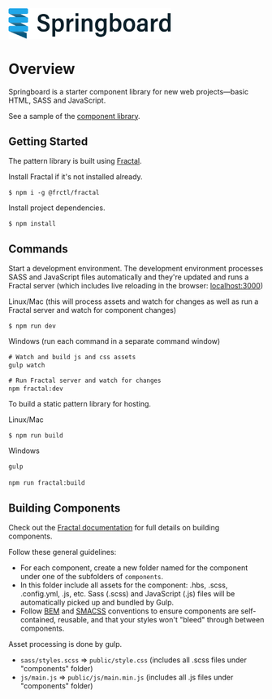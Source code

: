 
<img src="https://github.com/jpolete/springboard/blob/develop/public/images/logo-full@2x.png?raw=true" alt="Springboard Logo" width="320">

# Overview

Springboard is a starter component library for new web projects—basic HTML, SASS and JavaScript.

See a sample of the [component library](https://jpolete.github.io/springboard).

## Getting Started

The pattern library is built using [Fractal](https://github.com/frctl/fractal). 

Install Fractal if it's not installed already.

```
$ npm i -g @frctl/fractal
```

Install project dependencies.

```
$ npm install 
```

## Commands

Start a development environment. The development environment processes SASS and JavaScript files automatically and they're updated and runs a Fractal server (which includes live reloading in the browser: [localhost:3000](http://localhost:3000))

Linux/Mac (this will process assets and watch for changes as well as run a Fractal server and watch for component changes)

```
$ npm run dev
```

Windows (run each command in a separate command window)

```
# Watch and build js and css assets
gulp watch
```

```
# Run Fractal server and watch for changes
npm fractal:dev
```


To build a static pattern library for hosting.

Linux/Mac

```
$ npm run build
```

Windows

```
gulp

npm run fractal:build
```

## Building Components

Check out the [Fractal documentation](http://fractal.build/) for full details on building components.

Follow these general guidelines:

- For each component, create a new folder named for the component under one of the subfolders of `components`.
- In this folder include all assets for the component: .hbs, .scss, .config.yml, .js, etc. Sass (.scss) and JavaScript (.js) files will be automatically picked up and bundled by Gulp.
- Follow [BEM](http://getbem.com/) and [SMACSS](http://smacss.com/) conventions to ensure components are self-contained, reusable, and that your styles won't "bleed" through between components.

Asset processing is done by gulp.

- `sass/styles.scss` => `public/style.css` (includes all .scss files under "components" folder)
- `js/main.js` => `public/js/main.min.js` (includes all .js files under "components" folder)


